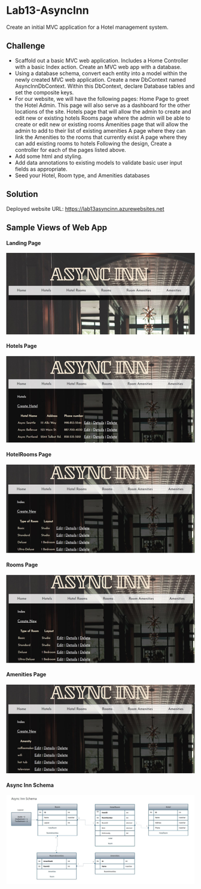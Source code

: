 # Lab13-AsyncInn

Create an initial MVC application for a Hotel management system.

## Challenge

* Scaffold out a basic MVC web application. Includes a Home Controller with a basic Index action. Create an MVC web app with a database.
* Using a database schema, convert each entity into a model within the newly created MVC web application. Create a new DbContext named AsyncInnDbContext. Within this DbContext, declare Database tables and set the composite keys.
*  For our website, we will have the following pages:
Home Page to greet the Hotel Admin. This page will also serve as a dashboard for the other locations of the site.
Hotels page that will allow the admin to create and edit new or existing hotels
Rooms page where the admin will be able to create or edit new or existing rooms
Amenities page that will allow the admin to add to their list of existing amenities
A page where they can link the Amenities to the rooms that currently exist
A page where they can add existing rooms to hotels
Following the design, Create a controller for each of the pages listed above.
* Add some html and styling.
* Add data annotations to existing models to validate basic user input fields as appropriate.
* Seed your Hotel, Room type, and Amenities databases 

## Solution

Deployed website URL: https://lab13asyncinn.azurewebsites.net 

## Sample Views of Web App

#### Landing Page

![AsyncInn-LandingPage](./Assets/LandingPage.JPG)

#### Hotels Page

![AsyncInn-HotelsPage](./Assets/HotelsPage.JPG)

#### HotelRooms Page

![AsyncInn-HotelRoomsPage](./Assets/HotelRoomsPage.JPG)

#### Rooms Page

![AsyncInn-RoomsPage](./Assets/RoomsPage.JPG)

#### Amenities Page

![AsyncInn-AmenitiesPage](./Assets/AmenitiesPage.JPG)

#### Async Inn Schema

![AsyncInnSchema](./Assets/AsyncInnSchema.JPG)

